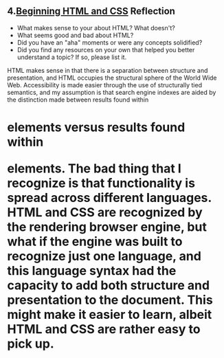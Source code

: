 ## 4.[Beginning HTML and CSS](4_beginning_HTML_CSS/readme.mc) Reflection

* What makes sense to your about HTML? What doesn't? 
* What seems good and bad about HTML?
* Did you have an "aha" moments or were any concepts solidified?
* Did you find any resources on your own that helped you better understand a topic? If so, please list it.

HTML makes sense in that there is a separation between structure and presentation, and HTML occupies the structural sphere of the World Wide Web. Accessibility is made easier through the use of structurally tied semantics, and my assumption is that search engine indexes are aided by the distinction made between results found within <h1> elements versus results found within <p> elements. The bad thing that I recognize is that functionality is spread across different languages. HTML and CSS are recognized by the rendering browser engine, but what if the engine was built to recognize just one language, and this language syntax had the capacity to add both structure and presentation to the document. This might make it easier to learn, albeit HTML and CSS are rather easy to pick up. 